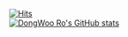 [![Hits](https://hits.seeyoufarm.com/api/count/incr/badge.svg?url=https%3A%2F%2Fgithub.com%2Fdwro0121&count_bg=%237CD963&title_bg=%23606060&icon=&icon_color=%23D2C1C1&title=Profile+Views&edge_flat=false)](https://hits.seeyoufarm.com)  
[![DongWoo Ro's GitHub stats](https://github-readme-stats.vercel.app/api?username=dwro0121)](https://github.com/anuraghazra/github-readme-stats)
